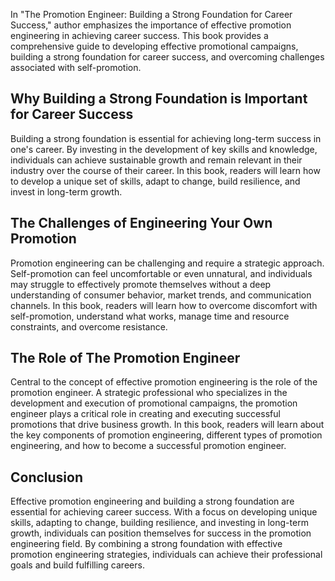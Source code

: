 
In "The Promotion Engineer: Building a Strong Foundation for Career Success," author emphasizes the importance of effective promotion engineering in achieving career success. This book provides a comprehensive guide to developing effective promotional campaigns, building a strong foundation for career success, and overcoming challenges associated with self-promotion.

Why Building a Strong Foundation is Important for Career Success
----------------------------------------------------------------

Building a strong foundation is essential for achieving long-term success in one's career. By investing in the development of key skills and knowledge, individuals can achieve sustainable growth and remain relevant in their industry over the course of their career. In this book, readers will learn how to develop a unique set of skills, adapt to change, build resilience, and invest in long-term growth.

The Challenges of Engineering Your Own Promotion
------------------------------------------------

Promotion engineering can be challenging and require a strategic approach. Self-promotion can feel uncomfortable or even unnatural, and individuals may struggle to effectively promote themselves without a deep understanding of consumer behavior, market trends, and communication channels. In this book, readers will learn how to overcome discomfort with self-promotion, understand what works, manage time and resource constraints, and overcome resistance.

The Role of The Promotion Engineer
----------------------------------

Central to the concept of effective promotion engineering is the role of the promotion engineer. A strategic professional who specializes in the development and execution of promotional campaigns, the promotion engineer plays a critical role in creating and executing successful promotions that drive business growth. In this book, readers will learn about the key components of promotion engineering, different types of promotion engineering, and how to become a successful promotion engineer.

Conclusion
----------

Effective promotion engineering and building a strong foundation are essential for achieving career success. With a focus on developing unique skills, adapting to change, building resilience, and investing in long-term growth, individuals can position themselves for success in the promotion engineering field. By combining a strong foundation with effective promotion engineering strategies, individuals can achieve their professional goals and build fulfilling careers.
